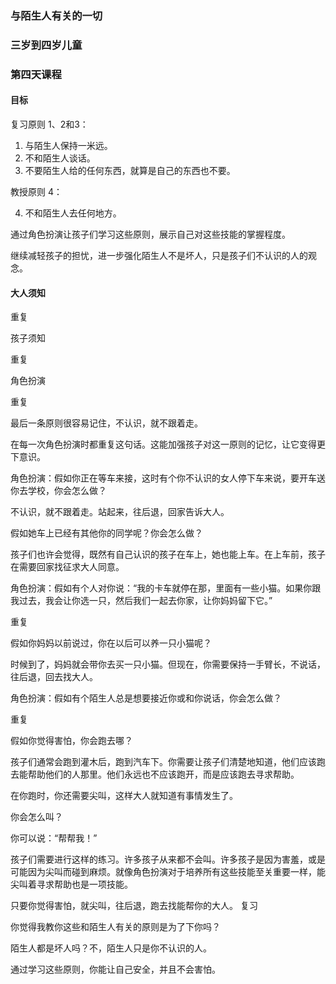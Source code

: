 ### 与陌生人有关的一切

### 三岁到四岁儿童

### 第四天课程

#### 目标

复习原则 1、2和3：

1. 与陌生人保持一米远。
2. 不和陌生人谈话。
3. 不要陌生人给的任何东西，就算是自己的东西也不要。

教授原则 4：

4. 不和陌生人去任何地方。

通过角色扮演让孩子们学习这些原则，展示自己对这些技能的掌握程度。

继续减轻孩子的担忧，进一步强化陌生人不是坏人，只是孩子们不认识的人的观念。

#### 大人须知

重复

孩子须知

重复

角色扮演

重复

最后一条原则很容易记住，不认识，就不跟着走。

在每一次角色扮演时都重复这句话。这能加强孩子对这一原则的记忆，让它变得更下意识。

角色扮演：假如你正在等车来接，这时有个你不认识的女人停下车来说，要开车送你去学校，你会怎么做？

不认识，就不跟着走。站起来，往后退，回家告诉大人。

假如她车上已经有其他你的同学呢？你会怎么做？

孩子们也许会觉得，既然有自己认识的孩子在车上，她也能上车。在上车前，孩子在需要回家找征求大人同意。

角色扮演：假如有个人对你说：“我的卡车就停在那，里面有一些小猫。如果你跟我过去，我会让你选一只，然后我们一起去你家，让你妈妈留下它。”

重复

假如你妈妈以前说过，你在以后可以养一只小猫呢？

时候到了，妈妈就会带你去买一只小猫。但现在，你需要保持一手臂长，不说话，往后退，回去找大人。

角色扮演：假如有个陌生人总是想要接近你或和你说话，你会怎么做？

重复

假如你觉得害怕，你会跑去哪？

孩子们通常会跑到灌木后，跑到汽车下。你需要让孩子们清楚地知道，他们应该跑去能帮助他们的人那里。他们永远也不应该跑开，而是应该跑去寻求帮助。

在你跑时，你还需要尖叫，这样大人就知道有事情发生了。

你会怎么叫？

你可以说：“帮帮我！”

孩子们需要进行这样的练习。许多孩子从来都不会叫。许多孩子是因为害羞，或是可能因为尖叫而碰到麻烦。就像角色扮演对于培养所有这些技能至关重要一样，能尖叫着寻求帮助也是一项技能。

只要你觉得害怕，就尖叫，往后退，跑去找能帮你的大人。
复习

你觉得我教你这些和陌生人有关的原则是为了下你吗？


陌生人都是坏人吗？不，陌生人只是你不认识的人。

通过学习这些原则，你能让自己安全，并且不会害怕。